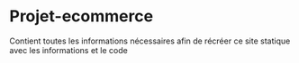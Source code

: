 # Projet-ecommerce
Contient toutes les informations nécessaires afin de récréer ce site statique avec les informations et le code
